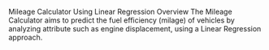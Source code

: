 Mileage Calculator Using Linear Regression Overview
The Mileage Calculator aims to predict the fuel efficiency (milage) of vehicles by analyzing attribute such as engine displacement, using a Linear Regression approach.



